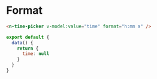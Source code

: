 # Format

```html
<n-time-picker v-model:value="time" format="h:mm a" />
```

```js
export default {
  data() {
    return {
      time: null
    }
  }
}
```
